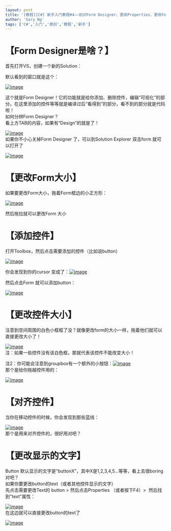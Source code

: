 ```yaml
---
layout: post
title: '[教程][C#] 新手入门教程#4——初识Form Designer、更改Properties、更改Form大小'
author: 'Gary Ng'
tags: ['C#','入门','原创','教程','新手']
---
```


# 【Form Designer是啥？】

首先打开VS，创建一个新的Solution：

默认看到的窗口就是这个：

[![image](http://lh5.ggpht.com/-GMyazQTS8xA/UhnWtCLvVpI/AAAAAAAAEDQ/fwGdJx3Hw1o/image_thumb.png?imgmax=800 "image")](http://lh6.ggpht.com/-_wKDtW7tdZw/UhnWsv3mkBI/AAAAAAAAEDI/fVbVgIU8XP8/s1600-h/image%25255B2%25255D.png)

  
 这个就是Form
Designer！它的功能就是给你添加、删除控件，编辑“可视化”的部分。在这里添加的控件等等就是编译过后“看得到”的部分，看不到的部分就是代码啦！  
 如何分辨Form Designer？  
 看上方TAB的内容，如果有“Design”的就是了！  

[![image](http://lh4.ggpht.com/-MyAMFkVARrg/UhnWuXRBzBI/AAAAAAAAEDg/sDVsA-qGRho/image_thumb%25255B1%25255D.png?imgmax=800 "image")](http://lh3.ggpht.com/-n2QK-o76IOs/UhnWt4Wqe4I/AAAAAAAAEDY/YapAusfmBlw/s1600-h/image%25255B5%25255D.png)  
 如果你不小心关掉Form Designer 了，可以到Solution Explorer 双击form
就可以打开了  

[![image](http://lh3.ggpht.com/-Z98A9uEkvq8/UhnWvoEj2oI/AAAAAAAAEDw/uprvizgAJ_w/image_thumb%25255B2%25255D.png?imgmax=800 "image")](http://lh3.ggpht.com/-vDDAEVn5xZE/UhnWvBvlmII/AAAAAAAAEDo/7dGPB4zlFmo/s1600-h/image%25255B8%25255D.png)  
  

# 【更改Form大小】

如果要更改Form大小，拖着Form框边的小正方形：

[![image](http://lh6.ggpht.com/-Tq4ehITycG0/UhnWwgGGVxI/AAAAAAAAEEA/iV9VbSWUlc4/image_thumb%25255B3%25255D.png?imgmax=800 "image")](http://lh6.ggpht.com/-B2PdvdoOWds/UhnWwBv0bdI/AAAAAAAAED4/OhIwU3PI_xI/s1600-h/image%25255B11%25255D.png)

然后拖拉就可以更改Form 大小

  

# 【添加控件】

打开Toolbox，然后点击需要添加的控件（比如说button）

[![image](http://lh6.ggpht.com/-zZKW241yVJE/UhnWx0mN1rI/AAAAAAAAEEQ/X8bIqlB37qc/image_thumb%25255B5%25255D.png?imgmax=800 "image")](http://lh6.ggpht.com/-YRVkoaYLUjQ/UhnWxSlDg7I/AAAAAAAAEEI/UVoMQtFEG5M/s1600-h/image%25255B17%25255D.png)

  

你会发现到你的cursor
变成了：[![image](http://lh4.ggpht.com/-PWC2zRP0Rbs/UhnWymGIF4I/AAAAAAAAEEg/JABvf_DLCiw/image_thumb%25255B6%25255D.png?imgmax=800 "image")](http://lh5.ggpht.com/-7W0ZsJsJSEU/UhnWyLWH-fI/AAAAAAAAEEY/syZMrLQzZrY/s1600-h/image%25255B20%25255D.png)

然后点击Form 就可以添加button：

[![image](http://lh6.ggpht.com/-QINeIQqwQdw/UhnWzr5y9FI/AAAAAAAAEEw/xbTRp4ZyaIY/image_thumb%25255B7%25255D.png?imgmax=800 "image")](http://lh6.ggpht.com/-ztkmhae7TmM/UhnWzO8g6lI/AAAAAAAAEEo/d5oOVANK7GM/s1600-h/image%25255B23%25255D.png)

  

# 【更改控件大小】

注意到空间周围的白色小框框了没？就像更改form的大小一样，拖着他们就可以直接更改大小了！  

[![image](http://lh3.ggpht.com/-X7Tog-kxXCQ/UhnW0lvrzsI/AAAAAAAAEFA/2dNjf-lkNI4/image_thumb%25255B8%25255D.png?imgmax=800 "image")](http://lh5.ggpht.com/-qXfh4PDofdU/UhnW0Fm7SpI/AAAAAAAAEE4/VbWyvCkGscw/s1600-h/image%25255B26%25255D.png)  
 注：如果一些控件没有该白色框，那就代表该控件不能改变大小！  

注2：你可能会注意到groupbox有一个额外的小按钮：[![image](http://lh3.ggpht.com/-kqpXdhMgGTg/UhnW1ihz-3I/AAAAAAAAEFQ/UuUTo7LlaJ0/image_thumb%25255B9%25255D.png?imgmax=800 "image")](http://lh4.ggpht.com/-YMhLxH5wXcc/UhnW1Ae6lfI/AAAAAAAAEFI/8TA3akiucvY/s1600-h/image%25255B29%25255D.png)  
 那个是给你拖越控件用的：  

[![image](http://lh6.ggpht.com/-QYhch0bUfrc/UhnW2gBWISI/AAAAAAAAEFg/MhVSnXDzFIk/image_thumb%25255B10%25255D.png?imgmax=800 "image")](http://lh5.ggpht.com/-aPIt_5-nf-k/UhnW2NXjieI/AAAAAAAAEFY/64t7EAVGeSM/s1600-h/image%25255B32%25255D.png)  
  

# 【对齐控件】

当你在移动控件的时候，你会发现到那些蓝线：  

[![image](http://lh4.ggpht.com/-cPyTuiByxBY/UhnW3u0ImgI/AAAAAAAAEFw/BtihVmjlVo0/image_thumb%25255B11%25255D.png?imgmax=800 "image")](http://lh5.ggpht.com/-R-PfdLJFYh0/UhnW3L2fihI/AAAAAAAAEFo/1TP2fuqrfZo/s1600-h/image%25255B35%25255D.png)  
 那个是用来对齐控件的，很好用对吧？  

# 【更改显示的文字】

Button
默认显示的文字是“buttonX”，其中X是1,2,3,4,5…等等，看上去很boring对吧？  
 如果你要更改button的text（或者其他控件显示的文字）  
 先点击需要更改Text的 button \> 然后点击Properties （或者按下F4）\> 
然后找到"text"属性：  

[![image](http://lh3.ggpht.com/-PJfQHKw0VoI/UhnW4uxDAyI/AAAAAAAAEGA/WjAxOc7dq5g/image_thumb%25255B12%25255D.png?imgmax=800 "image")](http://lh3.ggpht.com/-v9B1jeCvqfI/UhnW4AI1PKI/AAAAAAAAEF4/1fiNysCu6LQ/s1600-h/image%25255B38%25255D.png)  
 在这边就可以直接更改button的text了  

[![image](http://lh6.ggpht.com/-VRXsMHV77pk/UhnW5lfWpbI/AAAAAAAAEGQ/p4_2O57KOX0/image_thumb%25255B13%25255D.png?imgmax=800 "image")](http://lh6.ggpht.com/--JMF-nY7oek/UhnW5QDrMFI/AAAAAAAAEGI/r8H5s1ST-c4/s1600-h/image%25255B41%25255D.png)

